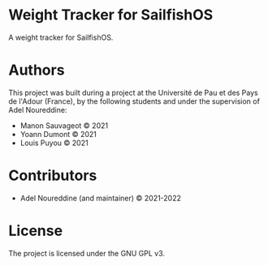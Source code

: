 # Weight Tracker for SailfishOS

A weight tracker for SailfishOS.

# Authors

This project was built during a project at the Université de Pau et des Pays de l'Adour (France), by the following students and under the supervision of Adel Noureddine:
- Manon Sauvageot © 2021
- Yoann Dumont © 2021
- Louis Puyou © 2021

# Contributors

- Adel Noureddine (and maintainer) © 2021-2022

# License

The project is licensed under the GNU GPL v3.